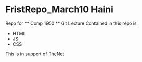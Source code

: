 # FristRepo_March10 Haini


Repo for ** Comp 1950 ** Git Lecture
Contained in this repo is
* HTML
* JS
* CSS

This is in support of [TheNet](http://thenet.ca)
